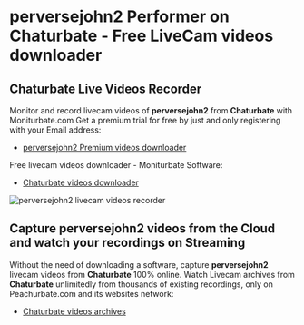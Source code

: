 # perversejohn2 Performer on Chaturbate - Free LiveCam videos downloader

## Chaturbate Live Videos Recorder

Monitor and record livecam videos of **perversejohn2** from **Chaturbate** with Moniturbate.com
Get a premium trial for free by just and only registering with your Email address:
* [perversejohn2 Premium videos downloader](https://moniturbate.com/request-demo-licence-key.html)

Free livecam videos downloader - Moniturbate Software:
* [Chaturbate videos downloader](https://moniturbate.com/moniturbate-download-software.html)

![perversejohn2 livecam videos recorder](https://peachurnet.com/templates/moniturbate-software.png)


## Capture perversejohn2 videos from the Cloud and watch your recordings on Streaming

Without the need of downloading a software, capture **perversejohn2** livecam videos from **Chaturbate** 100% online.
Watch Livecam archives from **Chaturbate** unlimitedly from thousands of existing recordings, only on Peachurbate.com and its websites network:
* [Chaturbate videos archives](https://peachurnet.com/)